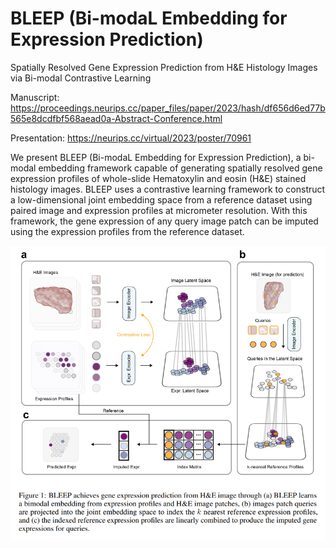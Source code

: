 # BLEEP (Bi-modaL Embedding for Expression Prediction)
Spatially Resolved Gene Expression Prediction from H&E Histology Images via Bi-modal Contrastive Learning

Manuscript: 
https://proceedings.neurips.cc/paper_files/paper/2023/hash/df656d6ed77b565e8dcdfbf568aead0a-Abstract-Conference.html

Presentation:
https://neurips.cc/virtual/2023/poster/70961


We present BLEEP (Bi-modaL Embedding for Expression Prediction), a bi-modal
embedding framework capable of generating spatially resolved gene expression
profiles of whole-slide Hematoxylin and eosin (H&E) stained histology images.
BLEEP uses a contrastive learning framework to construct a low-dimensional
joint embedding space from a reference dataset using paired image and expression
profiles at micrometer resolution. With this framework, the gene expression of any
query image patch can be imputed using the expression profiles from the reference
dataset.

<div style="text-align:center;">
    <img src="./BLEEP_overview.png" alt="BLEEP Overview" width="680">
</div>


